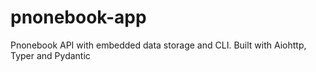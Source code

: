 # pnonebook-app
Pnonebook API with embedded data storage and CLI. Built with Aiohttp, Typer and Pydantic
